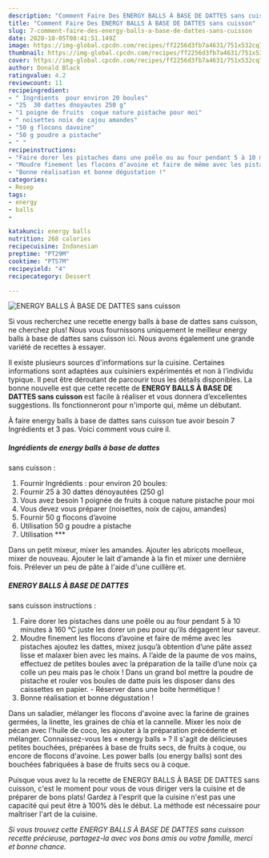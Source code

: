```yaml
---
description: "Comment Faire Des ENERGY BALLS À BASE DE DATTES sans cuisson"
title: "Comment Faire Des ENERGY BALLS À BASE DE DATTES sans cuisson"
slug: 7-comment-faire-des-energy-balls-a-base-de-dattes-sans-cuisson
date: 2020-10-05T08:41:51.149Z
image: https://img-global.cpcdn.com/recipes/ff2256d3fb7a4631/751x532cq70/energy-balls-a-base-de-dattes-sans-cuisson-photo-principale-de-la-recette.jpg
thumbnail: https://img-global.cpcdn.com/recipes/ff2256d3fb7a4631/751x532cq70/energy-balls-a-base-de-dattes-sans-cuisson-photo-principale-de-la-recette.jpg
cover: https://img-global.cpcdn.com/recipes/ff2256d3fb7a4631/751x532cq70/energy-balls-a-base-de-dattes-sans-cuisson-photo-principale-de-la-recette.jpg
author: Donald Black
ratingvalue: 4.2
reviewcount: 11
recipeingredient:
- " Ingrdients  pour environ 20 boules"
- "25  30 dattes dnoyautes 250 g"
- "1 poigne de fruits  coque nature pistache pour moi"
- " noisettes noix de cajou amandes"
- "50 g flocons davoine"
- "50 g poudre a pistache"
- " "
recipeinstructions:
- "Faire dorer les pistaches dans une poêle ou au four pendant 5 à 10 minutes à 160 °C juste les dorer un peu pour qu’ils dégagent leur saveur."
- "Moudre finement les flocons d’avoine et faire de même avec les pistaches ajoutez les dattes, mixez jusqu’à obtention d’une pâte assez lisse et malaxer bien avec les mains. A l’aide de la paume de vos mains, effectuez de petites boules avec la préparation de la taille d’une noix ça colle un peu mais pas le choix ! Dans un grand bol mettre la poudre de pistache et rouler vos boules de datte puis les disposer dans des caissettes en papier. Réserver dans une boite hermétique !"
- "Bonne réalisation et bonne dégustation !"
categories:
- Resep
tags:
- energy
- balls
- 

katakunci: energy balls  
nutrition: 268 calories
recipecuisine: Indonesian
preptime: "PT29M"
cooktime: "PT57M"
recipeyield: "4"
recipecategory: Dessert

---
```



![ENERGY BALLS À BASE DE DATTES
sans cuisson](https://img-global.cpcdn.com/recipes/ff2256d3fb7a4631/751x532cq70/energy-balls-a-base-de-dattes-sans-cuisson-photo-principale-de-la-recette.jpg)

Si vous recherchez une recette energy balls à base de dattes
sans cuisson, ne cherchez plus! Nous vous fournissons uniquement le meilleur energy balls à base de dattes
sans cuisson ici. Nous avons également une grande variété de recettes à essayer.

Il existe plusieurs sources d'informations sur la cuisine. Certaines informations sont adaptées aux cuisiniers expérimentés et non à l'individu typique. Il peut être déroutant de parcourir tous les détails disponibles. La bonne nouvelle est que cette recette de <strong> ENERGY BALLS À BASE DE DATTES
sans cuisson </strong> est facile à réaliser et vous donnera d’excellentes suggestions. Ils fonctionneront pour n'importe qui, même un débutant.

<!--inarticleads1-->

À faire energy balls à base de dattes
sans cuisson tue avoir besoin 7 Ingrédients et 3 pas. Voici comment vous cuire il.

##### Ingrédients de energy balls à base de dattes
sans cuisson :

1. Fournir  Ingrédients : pour environ 20 boules:
1. Fournir 25 à 30 dattes dénoyautées (250 g)
1. Vous avez besoin 1 poignée de fruits à coque nature pistache pour moi
1. Vous devez vous préparer  (noisettes, noix de cajou, amandes)
1. Fournir 50 g flocons d’avoine
1. Utilisation 50 g poudre a pistache
1. Utilisation  ***


Dans un petit mixeur, mixer les amandes. Ajouter les abricots moelleux, mixer de nouveau. Ajouter le lait d&#39;amande à la fin et mixer une dernière fois. Prélever un peu de pâte à l&#39;aide d&#39;une cuillère et. 

<!--inarticleads2-->

##### ENERGY BALLS À BASE DE DATTES
sans cuisson instructions :

1. Faire dorer les pistaches dans une poêle ou au four pendant 5 à 10 minutes à 160 °C juste les dorer un peu pour qu’ils dégagent leur saveur.
1. Moudre finement les flocons d’avoine et faire de même avec les pistaches ajoutez les dattes, mixez jusqu’à obtention d’une pâte assez lisse et malaxer bien avec les mains. A l’aide de la paume de vos mains, effectuez de petites boules avec la préparation de la taille d’une noix ça colle un peu mais pas le choix ! Dans un grand bol mettre la poudre de pistache et rouler vos boules de datte puis les disposer dans des caissettes en papier. - Réserver dans une boite hermétique !
1. Bonne réalisation et bonne dégustation !


Dans un saladier, mélanger les flocons d&#39;avoine avec la farine de graines germées, la linette, les graines de chia et la cannelle. Mixer les noix de pécan avec l&#39;huile de coco, les ajouter à la préparation précédente et mélanger. Connaissez-vous les « energy balls » ? Il s&#39;agit de délicieuses petites bouchées, préparées à base de fruits secs, de fruits à coque, ou encore de flocons d&#39;avoine. Les power balls (ou energy balls) sont des bouchées fabriquées à base de fruits secs ou à coque. 

<!--inarticleads1-->

<p>
Puisque vous avez lu la recette de ENERGY BALLS À BASE DE DATTES
sans cuisson, c'est le moment pour vous de vous diriger vers la cuisine et de préparer de bons plats! Gardez à l'esprit que la cuisine n'est pas une capacité qui peut être à 100% dès le début. La méthode est nécessaire pour maîtriser l'art de la cuisine.
</p>

<p>
<i>Si vous trouvez cette ENERGY BALLS À BASE DE DATTES
sans cuisson recette précieuse, partagez-la avec vos bons amis ou votre famille, merci et bonne chance.</i>
</p>
